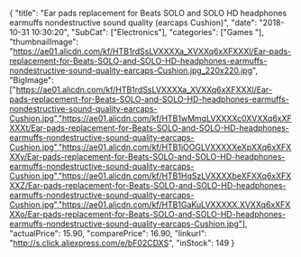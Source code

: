 {
	"title": "Ear pads replacement for Beats SOLO and SOLO HD headphones earmuffs nondestructive sound quality (earcaps Cushion)",
	"date": "2018-10-31 10:30:20",
	"SubCat": ["Electronics"],
	"categories": ["Games "],
	"thumbnailImage": "https://ae01.alicdn.com/kf/HTB1rdSsLVXXXXa_XVXXq6xXFXXXl/Ear-pads-replacement-for-Beats-SOLO-and-SOLO-HD-headphones-earmuffs-nondestructive-sound-quality-earcaps-Cushion.jpg_220x220.jpg",
	"BigImage": ["https://ae01.alicdn.com/kf/HTB1rdSsLVXXXXa_XVXXq6xXFXXXl/Ear-pads-replacement-for-Beats-SOLO-and-SOLO-HD-headphones-earmuffs-nondestructive-sound-quality-earcaps-Cushion.jpg","https://ae01.alicdn.com/kf/HTB1wMmqLVXXXXc0XVXXq6xXFXXXt/Ear-pads-replacement-for-Beats-SOLO-and-SOLO-HD-headphones-earmuffs-nondestructive-sound-quality-earcaps-Cushion.jpg","https://ae01.alicdn.com/kf/HTB1jOOGLVXXXXXeXpXXq6xXFXXXy/Ear-pads-replacement-for-Beats-SOLO-and-SOLO-HD-headphones-earmuffs-nondestructive-sound-quality-earcaps-Cushion.jpg","https://ae01.alicdn.com/kf/HTB1HqSzLVXXXXbeXFXXq6xXFXXXZ/Ear-pads-replacement-for-Beats-SOLO-and-SOLO-HD-headphones-earmuffs-nondestructive-sound-quality-earcaps-Cushion.jpg","https://ae01.alicdn.com/kf/HTB1GaKuLVXXXXX.XVXXq6xXFXXXo/Ear-pads-replacement-for-Beats-SOLO-and-SOLO-HD-headphones-earmuffs-nondestructive-sound-quality-earcaps-Cushion.jpg"],
	"actualPrice": 15.90,
	"comparePrice": 16.90,
	"linkurl": "http://s.click.aliexpress.com/e/bF02CDXS",
	"inStock": 149
}
